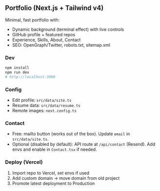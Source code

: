 ## Portfolio (Next.js + Tailwind v4)

Minimal, fast portfolio with:
- Dynamic background (terminal effect) with live controls
- GitHub profile + featured repos
- Experience, Skills, About, Contact
- SEO: OpenGraph/Twitter, robots.txt, sitemap.xml

### Dev
```bash
npm install
npm run dev
# http://localhost:3000
```

### Config
- Edit profile: `src/data/site.ts`
- Resume data: `src/data/resume.ts`
- Remote images: `next.config.ts`

### Contact
- Free: mailto button (works out of the box). Update `email` in `src/data/site.ts`.
- Optional (disabled by default): API route at `/api/contact` (Resend). Add envs and enable in `Contact.tsx` if needed.

### Deploy (Vercel)
1) Import repo to Vercel, set envs if used
2) Add custom domain → move domain from old project
3) Promote latest deployment to Production
